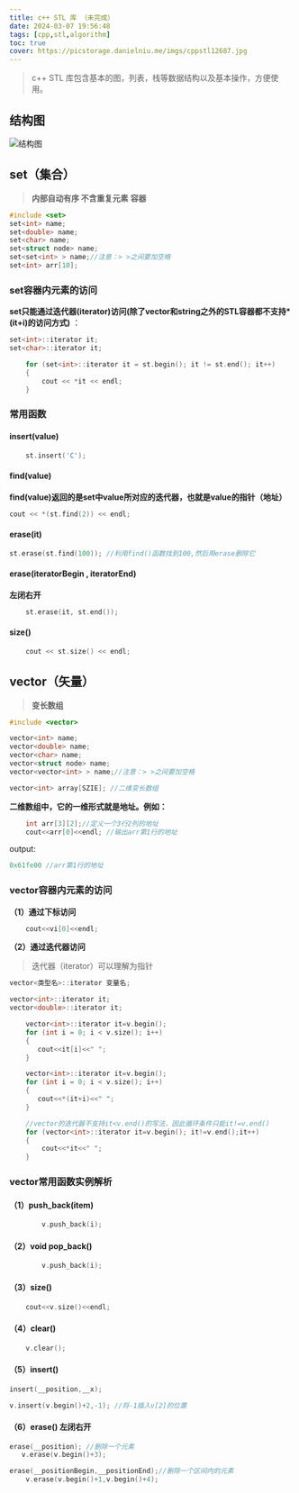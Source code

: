 ```yaml
---
title: c++ STL 库 （未完成）
date: 2024-03-07 19:56:48
tags: [cpp,stl,algorithm]
toc: true
cover: https://picstorage.danielniu.me/imgs/cppstl12687.jpg
---
```


> c++ STL 库包含基本的图，列表，栈等数据结构以及基本操作，方便使用。

<!-- more -->

## 结构图

![结构图](https://picstorage.danielniu.me/imgs/2.png)

## set（集合）

> **内部自动有序 不含重复元素** **容器**

```cpp
#include <set>
set<int> name;
set<double> name;
set<char> name;
set<struct node> name;
set<set<int> > name;//注意：> >之间要加空格
set<int> arr[10];
```

### set容器内元素的访问

**set只能通过迭代器(iterator)访问(除了vector和string之外的STL容器都不支持\*(it+i)的访问方式)** ：

```cpp
set<int>::iterator it;
set<char>::iterator it;
```

```cpp
    for (set<int>::iterator it = st.begin(); it != st.end(); it++)
    {
        cout << *it << endl;
    }
```

### 常用函数

#### insert(value)

```cpp
    st.insert('C');
```

#### find(value)

**find(value)返回的是set中value所对应的迭代器，也就是value的指针（地址）**

```cpp
cout << *(st.find(2)) << endl;
```

#### **erase(it)**

```cpp
st.erase(st.find(100)); //利用find()函数找到100,然后用erase删除它
```

#### **erase(iteratorBegin , iteratorEnd)**

**左闭右开**

```cpp
    st.erase(it, st.end());
```

#### size()

```cpp
    cout << st.size() << endl;
```

## vector（矢量）

> **变长数组**

```cpp
#include <vector>

vector<int> name;
vector<double> name;
vector<char> name;
vector<struct node> name;
vector<vector<int> > name;//注意：> >之间要加空格

vector<int> array[SZIE]; //二维变长数组
```

**二维数组中，它的一维形式就是地址。例如：**

```cpp
    int arr[3][2];//定义一个3行2列的地址
    cout<<arr[0]<<endl; //输出arr第1行的地址
```

output:

```cpp
0x61fe00 //arr第1行的地址
```

### vector容器内元素的访问

**（1）通过下标访问**

```cpp
    cout<<vi[0]<<endl;
```

**（2）通过迭代器访问**

> 迭代器（iterator）可以理解为指针

```cpp
vector<类型名>::iterator 变量名;

vector<int>::iterator it;
vector<double>::iterator it;

    vector<int>::iterator it=v.begin();
    for (int i = 0; i < v.size(); i++)
    {
       cout<<it[i]<<" ";
    }

    vector<int>::iterator it=v.begin();
    for (int i = 0; i < v.size(); i++)
    {
       cout<<*(it+i)<<" ";
    }

    //vector的迭代器不支持it<v.end()的写法，因此循环条件只能it!=v.end()
    for (vector<int>::iterator it=v.begin(); it!=v.end();it++)
    {
        cout<<*it<<" ";
    }


```

### vector常用函数实例解析

#### **（1）push_back(item)**

```cpp
        v.push_back(i);
```

#### **（2）void pop_back()**

```cpp
        v.push_back(i);
```

#### **（3）size()**

```cpp
    cout<<v.size()<<endl;
```

#### **（4）clear()**

```cpp
    v.clear();
```

#### **（5）insert()**

```cpp
insert(__position,__x);

v.insert(v.begin()+2,-1); //将-1插入v[2]的位置
```

#### **（6）erase()    左闭右开**

```cpp
erase(__position); //删除一个元素
   v.erase(v.begin()+3);

erase(__positionBegin,__positionEnd);//删除一个区间内的元素
    v.erase(v.begin()+1,v.begin()+4);
```
